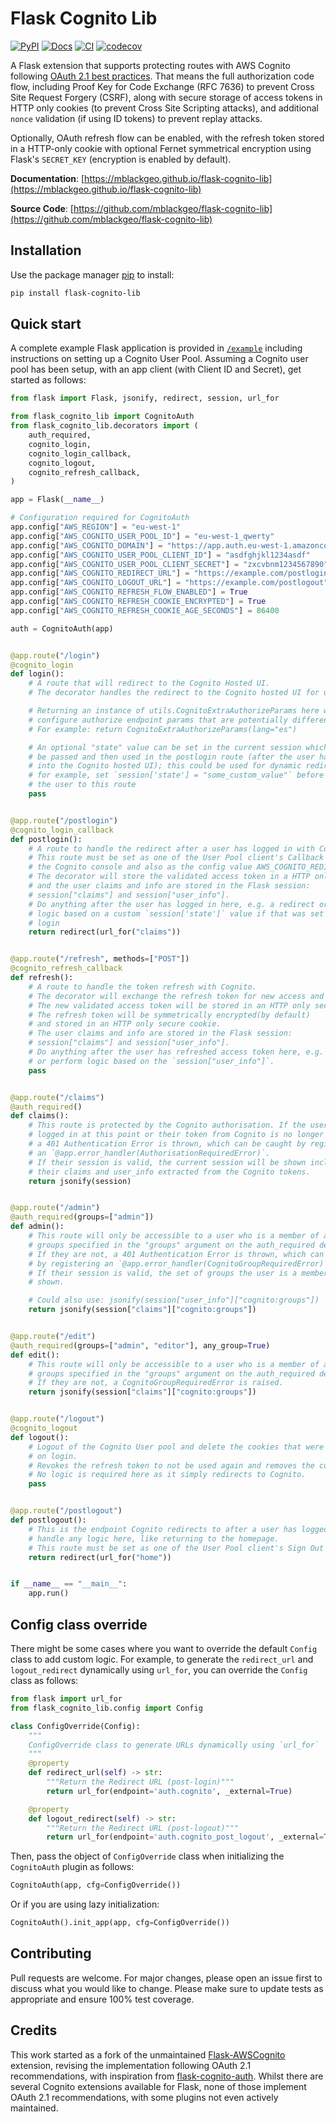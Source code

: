 # Flask Cognito Lib

[![PyPI](https://img.shields.io/pypi/v/flask_cognito_lib?style=for-the-badge)](https://pypi.org/project/flask-cognito-lib/)
[![Docs](https://img.shields.io/github/actions/workflow/status/mblackgeo/flask-cognito-lib/docs.yml?label=DOCS&style=for-the-badge)](https://mblackgeo.github.io/flask-cognito-lib)
[![CI](https://img.shields.io/github/actions/workflow/status/mblackgeo/flask-cognito-lib/cicd.yml?label=CI&style=for-the-badge)](https://github.com/mblackgeo/flask-cognito-lib/actions)
[![codecov](https://img.shields.io/codecov/c/github/mblackgeo/flask-cognito-lib?style=for-the-badge&token=TGV2RMGNZ5)](https://codecov.io/gh/mblackgeo/flask-cognito-lib)

A Flask extension that supports protecting routes with AWS Cognito following [OAuth 2.1 best practices](https://oauth.net/2.1/). That means the full authorization code flow, including Proof Key for Code Exchange (RFC 7636) to prevent Cross Site Request Forgery (CSRF), along with secure storage of access tokens in HTTP only cookies (to prevent Cross Site Scripting attacks), and additional `nonce` validation (if using ID tokens) to prevent replay attacks.

Optionally, OAuth refresh flow can be enabled, with the refresh token stored in a HTTP-only cookie with optional Fernet symmetrical encryption using Flask's `SECRET_KEY` (encryption is enabled by default).

**Documentation**: [https://mblackgeo.github.io/flask-cognito-lib](https://mblackgeo.github.io/flask-cognito-lib)

**Source Code**: [https://github.com/mblackgeo/flask-cognito-lib](https://github.com/mblackgeo/flask-cognito-lib)


## Installation

Use the package manager [pip](https://pip.pypa.io/en/stable/) to install:

```bash
pip install flask-cognito-lib
```


## Quick start

A complete example Flask application is provided in [`/example`](example/) including instructions on setting up a Cognito User Pool. Assuming a Cognito user pool has been setup, with an app client (with Client ID and Secret), get started as follows:

```python
from flask import Flask, jsonify, redirect, session, url_for

from flask_cognito_lib import CognitoAuth
from flask_cognito_lib.decorators import (
    auth_required,
    cognito_login,
    cognito_login_callback,
    cognito_logout,
    cognito_refresh_callback,
)

app = Flask(__name__)

# Configuration required for CognitoAuth
app.config["AWS_REGION"] = "eu-west-1"
app.config["AWS_COGNITO_USER_POOL_ID"] = "eu-west-1_qwerty"
app.config["AWS_COGNITO_DOMAIN"] = "https://app.auth.eu-west-1.amazoncognito.com"
app.config["AWS_COGNITO_USER_POOL_CLIENT_ID"] = "asdfghjkl1234asdf"
app.config["AWS_COGNITO_USER_POOL_CLIENT_SECRET"] = "zxcvbnm1234567890"
app.config["AWS_COGNITO_REDIRECT_URL"] = "https://example.com/postlogin"
app.config["AWS_COGNITO_LOGOUT_URL"] = "https://example.com/postlogout"
app.config["AWS_COGNITO_REFRESH_FLOW_ENABLED"] = True
app.config["AWS_COGNITO_REFRESH_COOKIE_ENCRYPTED"] = True
app.config["AWS_COGNITO_REFRESH_COOKIE_AGE_SECONDS"] = 86400

auth = CognitoAuth(app)


@app.route("/login")
@cognito_login
def login():
    # A route that will redirect to the Cognito Hosted UI.
    # The decorator handles the redirect to the Cognito hosted UI for user sign in.

    # Returning an instance of utils.CognitoExtraAuthorizeParams here will
    # configure authorize endpoint params that are potentially different per request.
    # For example: return CognitoExtraAuthorizeParams(lang="es")

    # An optional "state" value can be set in the current session which will
    # be passed and then used in the postlogin route (after the user has logged
    # into the Cognito hosted UI); this could be used for dynamic redirects,
    # for example, set `session['state'] = "some_custom_value"` before passing
    # the user to this route
    pass


@app.route("/postlogin")
@cognito_login_callback
def postlogin():
    # A route to handle the redirect after a user has logged in with Cognito.
    # This route must be set as one of the User Pool client's Callback URLs in
    # the Cognito console and also as the config value AWS_COGNITO_REDIRECT_URL.
    # The decorator will store the validated access token in a HTTP only cookie
    # and the user claims and info are stored in the Flask session:
    # session["claims"] and session["user_info"].
    # Do anything after the user has logged in here, e.g. a redirect or perform
    # logic based on a custom `session['state']` value if that was set before
    # login
    return redirect(url_for("claims"))


@app.route("/refresh", methods=["POST"])
@cognito_refresh_callback
def refresh():
    # A route to handle the token refresh with Cognito.
    # The decorator will exchange the refresh token for new access and refresh tokens.
    # The new validated access token will be stored in an HTTP only secure cookie.
    # The refresh token will be symmetrically encrypted(by default)
    # and stored in an HTTP only secure cookie.
    # The user claims and info are stored in the Flask session:
    # session["claims"] and session["user_info"].
    # Do anything after the user has refreshed access token here, e.g. a redirect
    # or perform logic based on the `session["user_info"]`.
    pass


@app.route("/claims")
@auth_required()
def claims():
    # This route is protected by the Cognito authorisation. If the user is not
    # logged in at this point or their token from Cognito is no longer valid
    # a 401 Authentication Error is thrown, which can be caught by registering
    # an `@app.error_handler(AuthorisationRequiredError)`.
    # If their session is valid, the current session will be shown including
    # their claims and user_info extracted from the Cognito tokens.
    return jsonify(session)


@app.route("/admin")
@auth_required(groups=["admin"])
def admin():
    # This route will only be accessible to a user who is a member of all of
    # groups specified in the "groups" argument on the auth_required decorator
    # If they are not, a 401 Authentication Error is thrown, which can be caught
    # by registering an `@app.error_handler(CognitoGroupRequiredError)`.
    # If their session is valid, the set of groups the user is a member of will be
    # shown.

    # Could also use: jsonify(session["user_info"]["cognito:groups"])
    return jsonify(session["claims"]["cognito:groups"])


@app.route("/edit")
@auth_required(groups=["admin", "editor"], any_group=True)
def edit():
    # This route will only be accessible to a user who is a member of any of
    # groups specified in the "groups" argument on the auth_required decorator
    # If they are not, a CognitoGroupRequiredError is raised.
    return jsonify(session["claims"]["cognito:groups"])


@app.route("/logout")
@cognito_logout
def logout():
    # Logout of the Cognito User pool and delete the cookies that were set
    # on login.
    # Revokes the refresh token to not be used again and removes the cookie.
    # No logic is required here as it simply redirects to Cognito.
    pass


@app.route("/postlogout")
def postlogout():
    # This is the endpoint Cognito redirects to after a user has logged out,
    # handle any logic here, like returning to the homepage.
    # This route must be set as one of the User Pool client's Sign Out URLs.
    return redirect(url_for("home"))


if __name__ == "__main__":
    app.run()
```

## Config class override

There might be some cases where you want to override the default `Config` class to add custom logic. For example, to generate the `redirect_url` and `logout_redirect` dynamically using `url_for`, you can override the `Config` class as follows:

```python
from flask import url_for
from flask_cognito_lib.config import Config

class ConfigOverride(Config):
    """
    ConfigOverride class to generate URLs dynamically using `url_for`
    """
    @property
    def redirect_url(self) -> str:
        """Return the Redirect URL (post-login)"""
        return url_for(endpoint='auth.cognito', _external=True)

    @property
    def logout_redirect(self) -> str:
        """Return the Redirect URL (post-logout)"""
        return url_for(endpoint='auth.cognito_post_logout', _external=True)
```

Then, pass the object of `ConfigOverride` class when initializing the `CognitoAuth` plugin as follows:

```python
CognitoAuth(app, cfg=ConfigOverride())
```

Or if you are using lazy initialization:

```python
CognitoAuth().init_app(app, cfg=ConfigOverride())
```


## Contributing
Pull requests are welcome. For major changes, please open an issue first to discuss what you would like to change. Please make sure to update tests as appropriate and ensure 100% test coverage.


## Credits

This work started as a fork of the unmaintained [Flask-AWSCognito](https://github.com/cgauge/Flask-AWSCognito) extension, revising the implementation following OAuth 2.1 recommendations, with inspiration from [flask-cognito-auth](https://github.com/shrivastava-v-ankit/flask-cognito-auth). Whilst there are several Cognito extensions available for Flask, none of those implement OAuth 2.1 recommendations, with some plugins not even actively maintained.
